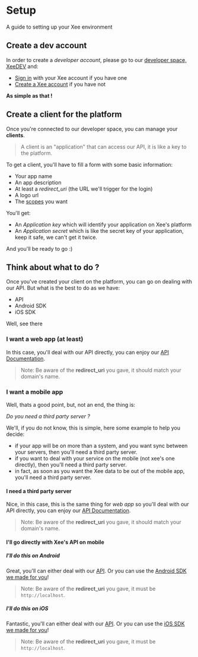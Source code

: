 # Setup

A guide to setting up your Xee environment

## Create a dev account

In order to create a *developer account*, please go to our [developer space, XeeDEV](https://dev.xee.com) and:

- [Sign in](https://dev.xee.com/login) with your Xee account if you have one
- [Create a Xee account](https://dev.xee.com/register) if you have not

**As simple as that !**

## Create a client for the platform

Once you're connected to our developer space, you can manage your **clients**.

> A client is an "application" that can access our API, it is like a key to the platform.

To get a client, you'll have to fill a form with some basic information:

- Your app name
- An app description
- At least a *redirect_uri* (the URL we'll trigger for the login) 
- A logo url
- The [scopes](scopes.md) you want

You'll get:

- An *Application key* which will identify your application on Xee's platform
- An *Application secret* which is like the secret key of your application, keep it safe, we can't get it twice.

And you'll be ready to go :)

## Think about what to do ?

Once you've created your client on the platform, you can go on dealing with our API.
But what is the best to do as we have:

- API
- Android SDK
- iOS SDK

Well, see there

### I want a web app (at least)

In this case, you'll deal with our API directly, you can enjoy our [API Documentation](https://dev.xee.com/v4-openapi/).

> Note: Be aware of the **redirect_uri** you gave, it should match your domain's name.


### I want a mobile app

Well, thats a good point, but, not an end, the thing is:

*Do you need a third party server ?*

We'll, if you do not know, this is simple, here some example to help you decide:

- if your app will be on more than a system, and you want sync between your servers, then you'll need a third party server.
- if you want to deal with your service on the mobile (not xee's one directly), then you'll need a third party server.
- in fact, as soon as you want the Xee data to be out of the mobile app, you'll need a third party server.

#### I need a third party server

Nice, in this case, this is the same thing for *web app* so you'll deal with our API directly, you can enjoy our [API Documentation](https://dev.xee.com/v4-openapi/).

> Note: Be aware of the **redirect_uri** you gave, it should match your domain's name.

#### I'll go directly with Xee's API on mobile

##### I'll do this on Android

Great, you'll can either deal with our [API](https://dev.xee.com/v4-openapi/).
Or you can use the [Android SDK we made for you](https://github.com/xee-lab/sdk-android)!

> Note: Be aware of the **redirect_uri** you gave, it must be `http://localhost`.

##### I'll do this on iOS

Fantastic, you'll can either deal with our [API](../api/README.md).
Or you can use the [iOS SDK we made for you](https://github.com/xee-lab/xee-sdk-ios)!

> Note: Be aware of the **redirect_uri** you gave, it must be `http://localhost`.
